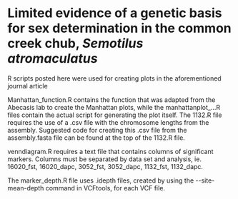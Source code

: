 # Limited evidence of a genetic basis for sex determination in the common creek chub, *Semotilus atromaculatus*

R scripts posted here were used for creating plots in the aforementioned journal article

Manhattan_function.R contains the function that was adapted from the Abecasis lab to create the Manhattan plots, while the manhattanplot_...R files contain the actual script for generating the plot itself. The 1132.R file requires the use of a .csv file with the chromosome lengths from the assembly. Suggested code for creating this .csv file from the assembly.fasta file can be found at the top of the 1132.R file. 

venndiagram.R requires a text file that contains columns of significant markers. Columns must be separated by data set and analysis, ie. 16020_fst, 16020_dapc, 3052_fst, 3052_dapc, 1132_fst, 1132_dapc. 

The marker_depth.R file uses .idepth files, created by using the --site-mean-depth command in VCFtools, for each VCF file.
